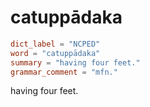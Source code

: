 # catuppādaka

``` toml
dict_label = "NCPED"
word = "catuppādaka"
summary = "having four feet."
grammar_comment = "mfn."
```

having four feet.

